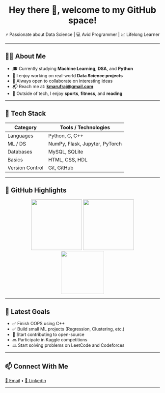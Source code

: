 <h1 align="center">Hey there 👋, welcome to my GitHub space!</h1>

<p align="center">⚡ Passionate about Data Science | 💻 Avid Programmer | 📈 Lifelong Learner</p>

---

## 👨‍💻 About Me

- 🎓 Currently studying **Machine Learning**, **DSA**, and **Python**  
- 🔭 I enjoy working on real-world **Data Science projects**  
- 🤝 Always open to collaborate on interesting ideas  
- 📬 Reach me at: **kmarufraj@gmail.com**  
- 🏅 Outside of tech, I enjoy **sports**, **fitness**, and **reading**

---

## 🧰 Tech Stack

| Category        | Tools / Technologies                      |
|----------------|--------------------------------------------|
| Languages      | Python, C, C++                             |
| ML / DS        | NumPy, Flask, Jupyter, PyTorch             |
| Databases      | MySQL, SQLite                              |
| Basics         | HTML, CSS, HDL                                 |
| Version Control| Git, GitHub                                |

---

## 🚀 GitHub Highlights

<p align="center">
  <img src="https://github-readme-stats.vercel.app/api?username=kmarufraj&show_icons=true&theme=transparent" height="165"/>
  <img src="https://github-readme-streak-stats.herokuapp.com/?user=kmarufraj&theme=transparent" height="165"/>
  <br/>
  <img src="https://github-readme-stats.vercel.app/api/top-langs/?username=kmarufraj&layout=compact&theme=transparent" height="140"/>
</p>

---

## 🌱 Latest Goals

- ✅ Finish OOPS using C++ 
- ✅ Build small ML projects (Regression, Clustering, etc.)  
- 🔄 Start contributing to open-source  
- 🔜 Participate in Kaggle competitions  
- 🔜 Start solving problems on LeetCode and Codeforces  

---

## 📫 Connect With Me

<a href="mailto:kmarufraj@gmail.com">📧 Email</a> • <a href="https://www.linkedin.com/in/kmarufraj/">🔗 LinkedIn</a>

---
